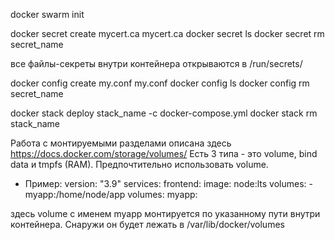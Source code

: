 docker swarm init

docker secret create mycert.ca mycert.ca
docker secret ls
docker secret rm secret_name

все файлы-секреты внутри контейнера открываются в /run/secrets/

docker config create my.conf my.conf
docker config ls
docker config rm secret_name

docker stack deploy stack_name -c docker-compose.yml
docker stack rm stack_name

Работа с монтируемыми разделами описана здесь
https://docs.docker.com/storage/volumes/
Есть 3 типа - это volume, bind data и tmpfs (RAM).
Предпочтительно использовать volume.

* Пример:
version: "3.9"
services:
  frontend:
    image: node:lts
    volumes:
      - myapp:/home/node/app
volumes:
  myapp:

здесь volume с именем myapp монтируется по указанному пути внутри контейнера. 
Снаружи он будет лежать в /var/lib/docker/volumes